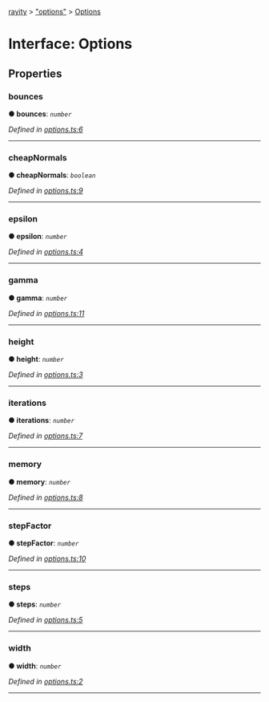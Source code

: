 [rayity](../README.md) > ["options"](../modules/_options_.md) > [Options](../interfaces/_options_.options.md)



# Interface: Options


## Properties
<a id="bounces"></a>

###  bounces

**●  bounces**:  *`number`* 

*Defined in [options.ts:6](https://github.com/gribbet/rayity/blob/4838bef/src/options.ts#L6)*





___

<a id="cheapnormals"></a>

###  cheapNormals

**●  cheapNormals**:  *`boolean`* 

*Defined in [options.ts:9](https://github.com/gribbet/rayity/blob/4838bef/src/options.ts#L9)*





___

<a id="epsilon"></a>

###  epsilon

**●  epsilon**:  *`number`* 

*Defined in [options.ts:4](https://github.com/gribbet/rayity/blob/4838bef/src/options.ts#L4)*





___

<a id="gamma"></a>

###  gamma

**●  gamma**:  *`number`* 

*Defined in [options.ts:11](https://github.com/gribbet/rayity/blob/4838bef/src/options.ts#L11)*





___

<a id="height"></a>

###  height

**●  height**:  *`number`* 

*Defined in [options.ts:3](https://github.com/gribbet/rayity/blob/4838bef/src/options.ts#L3)*





___

<a id="iterations"></a>

###  iterations

**●  iterations**:  *`number`* 

*Defined in [options.ts:7](https://github.com/gribbet/rayity/blob/4838bef/src/options.ts#L7)*





___

<a id="memory"></a>

###  memory

**●  memory**:  *`number`* 

*Defined in [options.ts:8](https://github.com/gribbet/rayity/blob/4838bef/src/options.ts#L8)*





___

<a id="stepfactor"></a>

###  stepFactor

**●  stepFactor**:  *`number`* 

*Defined in [options.ts:10](https://github.com/gribbet/rayity/blob/4838bef/src/options.ts#L10)*





___

<a id="steps"></a>

###  steps

**●  steps**:  *`number`* 

*Defined in [options.ts:5](https://github.com/gribbet/rayity/blob/4838bef/src/options.ts#L5)*





___

<a id="width"></a>

###  width

**●  width**:  *`number`* 

*Defined in [options.ts:2](https://github.com/gribbet/rayity/blob/4838bef/src/options.ts#L2)*





___


